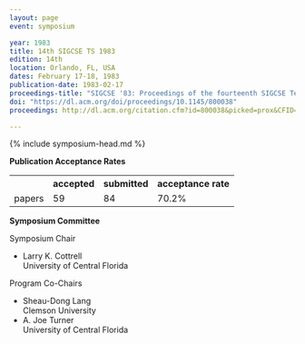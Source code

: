 ```yaml
---
layout: page
event: symposium

year: 1983
title: 14th SIGCSE TS 1983
edition: 14th
location: Orlando, FL, USA
dates: February 17-18, 1983
publication-date: 1983-02-17
proceedings-title: "SIGCSE '83: Proceedings of the fourteenth SIGCSE Technical Symposium on Computer Science Education"
doi: "https://dl.acm.org/doi/proceedings/10.1145/800038"
proceedings: http://dl.acm.org/citation.cfm?id=800038&picked=prox&CFID=49859842&CFTOKEN=46882798

---
```


{% include symposium-head.md %}

**Publication Acceptance Rates**

<table class="table table-hover table-sm"><tbody><tr><th></th>
<th>accepted</th>
<th>submitted</th>
<th>acceptance rate</th>
</tr><tr><td>papers</td>
<td> 59</td>
<td> 84</td>
<td> 70.2%</td>
</tr></tbody></table>

**Symposium Committee**

Symposium Chair

-   Larry K. Cottrell\
    University of Central Florida

Program Co-Chairs

-   Sheau-Dong Lang\
    Clemson University
-   A. Joe Turner\
    University of Central Florida
